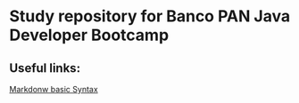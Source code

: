 # Study repository for Banco PAN Java Developer Bootcamp

## Useful links:

[Markdonw basic Syntax](https://www.markdownguide.org/basic-syntax/)
